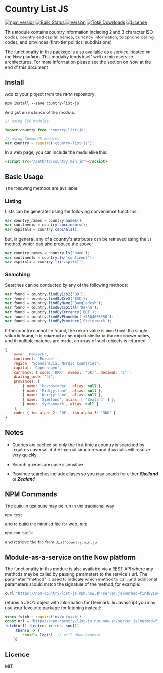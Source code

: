 # Country List JS

[![npm version](https://badge.fury.io/js/country-list-js.svg)](https://badge.fury.io/js/country-list-js)
[![Build Status](https://travis-ci.org/i-rocky/country-list-js.svg?branch=master)](https://travis-ci.org/i-rocky/country-list-js) [![Version](https://img.shields.io/npm/v/country-list-js.svg)](https://www.npmjs.com/package/country-list-js)
[![Total Downloads](https://img.shields.io/npm/dt/country-list-js.svg)](https://www.npmjs.com/package/country-list-js)
[![License](https://img.shields.io/github/license/i-rocky/country-list-js.svg)](https://github.com/i-rocky/country-list-js/blob/master/LICENSE)

This module contains country information including 2 and 3 character ISO codes, country and capital names,
currency information, telephone calling codes, and provinces (first-tier political subdivisions)

The functionality in this package is also available as a service, hosted on the Now platform.  This modality
lends itself well to microservice architectures.  For more information please see the section on *Now* at
the end of this document

## Install
Add to your project from the NPM repository:
```
npm install --save country-list-js
```
And get an instance of the module:
```javascript
// using ES6 modules

import country from 'country-list-js';

// using CommonJS modules
var country = require('country-list-js'); 
```
In a web page, you can include the modulelike this:
```html
<script src="/path/to/country.min.js"></script>
```

## Basic Usage

The following methods are available:

### Listing
Lists can be generated using the following convenience functions:
```js
var country_names = country.names();
var continents = country.continents();
var capitals = country.capitals();
```
but, in general, any of a country's attributes can be retrieved using
the `ls` method, which can also produce the above:
```js
var country_names = country.ls('name');
var continents = country.ls('continent');
var capitals = country.ls('capital');
```

### Searching
Searches can be conducted by any of the following methods:

```javascript
var found = country.findByIso2('BD');
var found = country.findByIso3('BGD');
var found = country.findByName('Bangladesh');
var found = country.findByCapital('Dakha');
var found = country.findByCurrency('BDT');
var found = country.findByPhoneNbr('+8804005050');
var found = country.findByProvince('Steiermark');
```

If the country cannot be found, the return value is  `undefined`.
If a single value is found, it is returned as an object similar to the
one shown below, and if multiple matches are made, an array of such
objects is returned

```javascript
{ 
    name: 'Denmark',
    continent: 'Europe',
    region: 'Scandinavia, Nordic Countries',
    capital: 'Copenhagen',
    currency: { code: 'DKK', symbol: 'Dkr', decimal: '2' },
    dialing_code: '45',
    provinces: [
        { name: 'Hovedstaden', alias: null },
        { name: 'Midtjylland', alias: null },
        { name: 'Nordjylland', alias: null },
        { name: 'Sjælland', alias: [ 'Zealand' ] },
        { name: 'Syddanmark', alias: null }
    ],
    code: { iso_alpha_2: 'DK', iso_alpha_3: 'DNK' } 
}
```

## Notes

* Queries are cached so only the first time a country is searched by requires traversal
of the internal structures and thus calls will resolve very quickly

* Search queries are case insensitive

* Province searches include aliases so you may search for either ***Sjælland*** or ***Zealand***

## NPM Commands

The built-in test suite may be run in the traditional way
```
npm test
```

and to build the minified file for web, run:
```
npm run build
```
and retrieve the file from `dist/country.min.js`

## Module-as-a-service on the Now platform

The functionality in this module is also available via a REST API where any methods 
may be called by passing parameters to the service's url.  The parameter "method" is
used to indicate which method to call, and additional parameters should match the
signature of the method, for example:
```bash
curl "https://npm-country-list-js.npm.now.sh/server.js?method=findByIso2&code=DK"
```
returns a JSON object with information for Denmark.  In Javascript you may use your fevourite
package for fetching instead:
```js
const fetch = require('node-fetch')
const url = 'https://npm-country-list-js.npm.now.sh/server.js?method=findByIso2&code=DK'
fetch(url).then(res => res.json())
    .then(o => {
        console.log(o)  // will show Denmark
    })
```

## Licence

MIT
